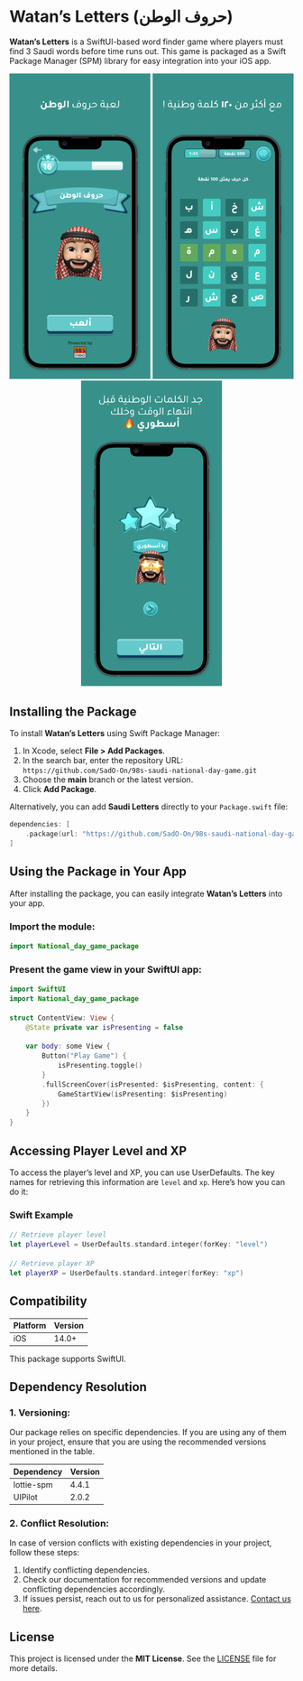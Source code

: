 # Watan’s Letters (حروف الوطن)

**Watan’s Letters** is a SwiftUI-based word finder game where players must find 3 Saudi words before time runs out. This game is packaged as a Swift Package Manager (SPM) library for easy integration into your iOS app.

<p align="center">
  <img src="01.png" alt="Screenshot 1" width="250"/>
  <img src="02.png" alt="Screenshot 2" width="250"/>
  <img src="03.png" alt="Screenshot 3" width="250"/>
</p>

## Installing the Package

To install **Watan’s Letters** using Swift Package Manager:

1. In Xcode, select **File > Add Packages**.
2. In the search bar, enter the repository URL:  
   `https://github.com/SadO-On/98s-saudi-national-day-game.git`
3. Choose the **main** branch or the latest version.
4. Click **Add Package**.

Alternatively, you can add **Saudi Letters** directly to your `Package.swift` file:

```swift
dependencies: [
    .package(url: "https://github.com/SadO-On/98s-saudi-national-day-game.git", from: "1.0.0")
]
```

## Using the Package in Your App

After installing the package, you can easily integrate **Watan’s Letters** into your app.

### Import the module:

```swift
import National_day_game_package
```

### Present the game view in your SwiftUI app:

```swift
import SwiftUI
import National_day_game_package

struct ContentView: View {
    @State private var isPresenting = false

    var body: some View {
        Button("Play Game") {
            isPresenting.toggle()
        }
        .fullScreenCover(isPresented: $isPresenting, content: {
            GameStartView(isPresenting: $isPresenting)
        })
    }
}
```
## Accessing Player Level and XP

To access the player’s level and XP, you can use UserDefaults. The key names for retrieving this information are `level` and `xp`. Here’s how you can do it:

### Swift Example

```swift
// Retrieve player level
let playerLevel = UserDefaults.standard.integer(forKey: "level")

// Retrieve player XP
let playerXP = UserDefaults.standard.integer(forKey: "xp")
```

## Compatibility

| Platform | Version |
|----------|---------|
| iOS      | 14.0+   |

This package supports SwiftUI.

## Dependency Resolution

### 1. Versioning:

Our package relies on specific dependencies. If you are using any of them in your project, ensure that you are using the recommended versions mentioned in the table.

| Dependency | Version |
|------------|---------|
| lottie-spm | 4.4.1   |
| UIPilot    | 2.0.2   |

### 2. Conflict Resolution:

In case of version conflicts with existing dependencies in your project, follow these steps:

1. Identify conflicting dependencies.
2. Check our documentation for recommended versions and update conflicting dependencies accordingly.
3. If issues persist, reach out to us for personalized assistance. [Contact us here](https://www.98s.studio/).

## License

This project is licensed under the **MIT License**. See the [LICENSE](./LICENSE) file for more details.

